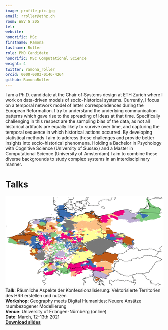 ```yaml
---
image: profile_pic.jpg
email: rroller@ethz.ch
room: WEV G 205
tel:
website:
honorific: MSc
firstname: Ramona
lastname: Roller
role: PhD Candidate
honorific: MSc Computational Science
weight: 4
twitter: ramona_roller
orcid: 0000-0003-0146-4264
github: RamonaRoller
---
```


I am a Ph.D. candidate at the Chair of Systems design at ETH Zurich where I work on data-driven models of socio-historical systems.
Currently, I focus on a temporal network model of letter correspondences during the European Reformation.
I try to understand the underlying communication patterns which gave rise to the spreading of ideas at that time.
Specifically challenging in this respect are the sampling bias of the data, as not all historical artifacts are equally likely to survive over time, and capturing the temporal sequence in which historical actions occurred.
By developing statistical methods I aim to address these challenges and provide better insights into socio-historical phenomena.
Holding a Bachelor in Psychology with Cognitive Science (University of Sussex) and a Master in Computational Science (University of Amsterdam) I aim to combine these diverse backgrounds to study complex systems in an interdisciplinary manner.


# Talks
![map](data/map_polys.png) 
**Talk**: Räumliche Aspekte der Konfessionalisierung: Vektorisierte Territorien des HRR erstellen und nutzen<br>
**Workshop**: Geography meets Digital Humanities: Neuere Ansätze raumbezogener Modellierung<br>
**Venue**: University of Erlangen-Nürnberg (online)<br>
**Date**: March, 12-13th 2021<br>
<a href="data/2020-03-12_spathums.pdf">**Download slides**</a> 